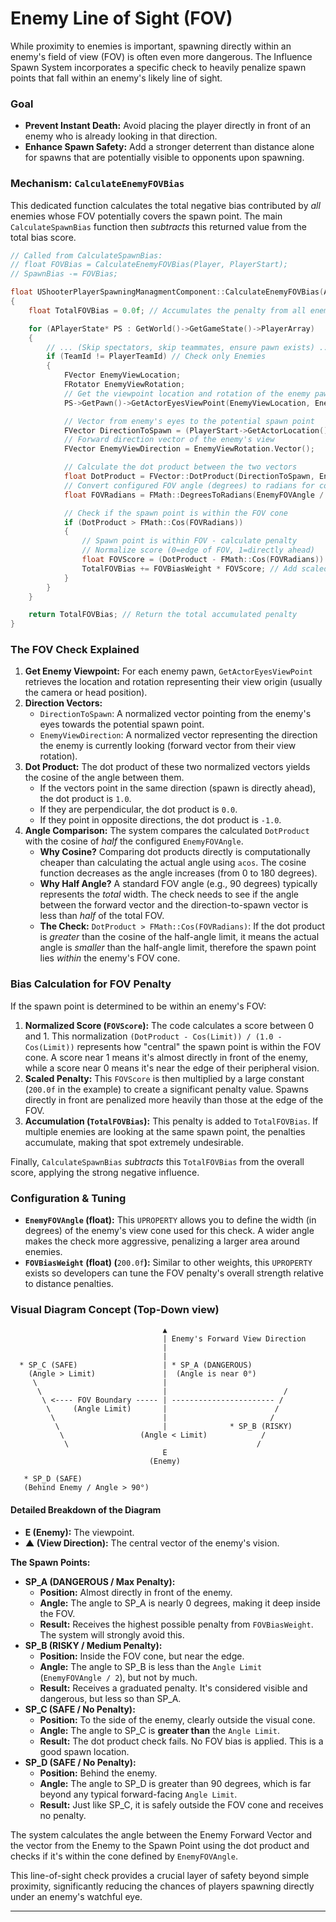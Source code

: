 # Enemy Line of Sight (FOV)

While proximity to enemies is important, spawning directly within an enemy's field of view (FOV) is often even more dangerous. The Influence Spawn System incorporates a specific check to heavily penalize spawn points that fall within an enemy's likely line of sight.

### Goal

* **Prevent Instant Death:** Avoid placing the player directly in front of an enemy who is already looking in that direction.
* **Enhance Spawn Safety:** Add a stronger deterrent than distance alone for spawns that are potentially visible to opponents upon spawning.

### Mechanism: `CalculateEnemyFOVBias`

This dedicated function calculates the total negative bias contributed by _all_ enemies whose FOV potentially covers the spawn point. The main `CalculateSpawnBias` function then _subtracts_ this returned value from the total bias score.

```cpp
// Called from CalculateSpawnBias:
// float FOVBias = CalculateEnemyFOVBias(Player, PlayerStart);
// SpawnBias -= FOVBias;

float UShooterPlayerSpawningManagmentComponent::CalculateEnemyFOVBias(AController* Player, ALyraPlayerStart* PlayerStart) const
{
    float TotalFOVBias = 0.0f; // Accumulates the penalty from all enemies

    for (APlayerState* PS : GetWorld()->GetGameState()->PlayerArray)
    {
        // ... (Skip spectators, skip teammates, ensure pawn exists) ...
        if (TeamId != PlayerTeamId) // Check only Enemies
        {
            FVector EnemyViewLocation;
            FRotator EnemyViewRotation;
            // Get the viewpoint location and rotation of the enemy pawn
            PS->GetPawn()->GetActorEyesViewPoint(EnemyViewLocation, EnemyViewRotation);

            // Vector from enemy's eyes to the potential spawn point
            FVector DirectionToSpawn = (PlayerStart->GetActorLocation() - EnemyViewLocation).GetSafeNormal();
            // Forward direction vector of the enemy's view
            FVector EnemyViewDirection = EnemyViewRotation.Vector();

            // Calculate the dot product between the two vectors
            float DotProduct = FVector::DotProduct(DirectionToSpawn, EnemyViewDirection);
            // Convert configured FOV angle (degrees) to radians for cosine calculation
            float FOVRadians = FMath::DegreesToRadians(EnemyFOVAngle / 2.0f); // Use half angle

            // Check if the spawn point is within the FOV cone
            if (DotProduct > FMath::Cos(FOVRadians))
            {
                // Spawn point is within FOV - calculate penalty
                // Normalize score (0=edge of FOV, 1=directly ahead)
                float FOVScore = (DotProduct - FMath::Cos(FOVRadians)) / (1.0f - FMath::Cos(FOVRadians));
                TotalFOVBias += FOVBiasWeight * FOVScore; // Add scaled penalty
            }
        }
    }

    return TotalFOVBias; // Return the total accumulated penalty
}
```

### The FOV Check Explained

1. **Get Enemy Viewpoint:** For each enemy pawn, `GetActorEyesViewPoint` retrieves the location and rotation representing their view origin (usually the camera or head position).
2. **Direction Vectors:**
   * `DirectionToSpawn`: A normalized vector pointing from the enemy's eyes towards the potential spawn point.
   * `EnemyViewDirection`: A normalized vector representing the direction the enemy is currently looking (forward vector from their view rotation).
3. **Dot Product:** The dot product of these two normalized vectors yields the cosine of the angle between them.
   * If the vectors point in the same direction (spawn is directly ahead), the dot product is `1.0`.
   * If they are perpendicular, the dot product is `0.0`.
   * If they point in opposite directions, the dot product is `-1.0`.
4. **Angle Comparison:** The system compares the calculated `DotProduct` with the cosine of _half_ the configured `EnemyFOVAngle`.
   * **Why Cosine?** Comparing dot products directly is computationally cheaper than calculating the actual angle using `acos`. The cosine function decreases as the angle increases (from 0 to 180 degrees).
   * **Why Half Angle?** A standard FOV angle (e.g., 90 degrees) typically represents the _total_ width. The check needs to see if the angle between the forward vector and the direction-to-spawn vector is less than _half_ of the total FOV.
   * **The Check:** `DotProduct > FMath::Cos(FOVRadians)`: If the dot product is _greater_ than the cosine of the half-angle limit, it means the actual angle is _smaller_ than the half-angle limit, therefore the spawn point lies _within_ the enemy's FOV cone.

### Bias Calculation for FOV Penalty

If the spawn point is determined to be within an enemy's FOV:

1. **Normalized Score (`FOVScore`):** The code calculates a score between 0 and 1. This normalization `(DotProduct - Cos(Limit)) / (1.0 - Cos(Limit))` represents how "central" the spawn point is within the FOV cone. A score near 1 means it's almost directly in front of the enemy, while a score near 0 means it's near the edge of their peripheral vision.
2. **Scaled Penalty:** This `FOVScore` is then multiplied by a large constant (`200.0f` in the example) to create a significant penalty value. Spawns directly in front are penalized more heavily than those at the edge of the FOV.
3. **Accumulation (`TotalFOVBias`):** This penalty is added to `TotalFOVBias`. If multiple enemies are looking at the same spawn point, the penalties accumulate, making that spot extremely undesirable.

Finally, `CalculateSpawnBias` _subtracts_ this `TotalFOVBias` from the overall score, applying the strong negative influence.

### Configuration & Tuning

* **`EnemyFOVAngle` (float):** This `UPROPERTY` allows you to define the width (in degrees) of the enemy's view cone used for this check. A wider angle makes the check more aggressive, penalizing a larger area around enemies.
* **`FOVBiasWeight` (float) (**`200.0f`**):** Similar to other weights, this `UPROPERTY` exists so developers can tune the FOV penalty's overall strength relative to distance penalties.

### Visual Diagram Concept (Top-Down view)

```
                                  ▲
                                  | Enemy's Forward View Direction
                                  |
                                  |
  * SP_C (SAFE)                   | * SP_A (DANGEROUS)
    (Angle > Limit)               |  (Angle is near 0°)
     \                            |
      \                           |                          /
       \ <---- FOV Boundary ----- | ----------------------- /
        \     (Angle Limit)       |                        /
         \                        |                       /
          \                       |              * SP_B (RISKY)
           \                 (Angle < Limit)            /
            \                                          /
                                  E
                               (Enemy)

   * SP_D (SAFE)
   (Behind Enemy / Angle > 90°)
```

#### **Detailed Breakdown of the Diagram**

* **E (Enemy):** The viewpoint.
* **▲ (View Direction):** The central vector of the enemy's vision.

**The Spawn Points:**

* **SP_A (DANGEROUS / Max Penalty):**
  * **Position:** Almost directly in front of the enemy.
  * **Angle:** The angle to SP_A is nearly 0 degrees, making it deep inside the FOV.
  * **Result:** Receives the highest possible penalty from `FOVBiasWeight`. The system will strongly avoid this.
* **SP_B (RISKY / Medium Penalty):**
  * **Position:** Inside the FOV cone, but near the edge.
  * **Angle:** The angle to SP_B is less than the `Angle Limit` (`EnemyFOVAngle / 2`), but not by much.
  * **Result:** Receives a graduated penalty. It's considered visible and dangerous, but less so than SP_A.
* **SP_C (SAFE / No Penalty):**
  * **Position:** To the side of the enemy, clearly outside the visual cone.
  * **Angle:** The angle to SP_C is **greater than** the `Angle Limit`.
  * **Result:** The dot product check fails. No FOV bias is applied. This is a good spawn location.
* **SP_D (SAFE / No Penalty):**
  * **Position:** Behind the enemy.
  * **Angle:** The angle to SP_D is greater than 90 degrees, which is far beyond any typical forward-facing `Angle Limit`.
  * **Result:** Just like SP_C, it is safely outside the FOV cone and receives no penalty.

The system calculates the angle between the Enemy Forward Vector and the vector from the Enemy to the Spawn Point using the dot product and checks if it's within the cone defined by `EnemyFOVAngle`.

This line-of-sight check provides a crucial layer of safety beyond simple proximity, significantly reducing the chances of players spawning directly under an enemy's watchful eye.

***
